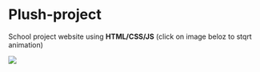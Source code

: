 # Plush-project
School project website using **HTML/CSS/JS** (click on image beloz to stqrt animation)

![](https://user-images.githubusercontent.com/34774750/210175587-f53080b9-22ea-4186-ada6-db1618f79a89.gif)

